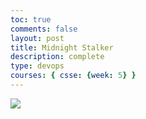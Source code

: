 ```yaml
---
toc: true
comments: false
layout: post
title: Midnight Stalker 
description: complete
type: devops
courses: { csse: {week: 5} }
---
```

<html lang="en">
<head>
    <meta charset="UTF-8">
    <meta http-equiv="X-UA-Compatible" content="IE=edge">
    <meta name="viewport" content="width=device-width, initial-scale=1.0">
    <title>Midnight Stalker</title>
</head>
<body>
    <div>
        <canvas id="spriteContainer">
            <img id="ninjaSprite" src="{{site.baseurl}}/images/midnightStalker.png">
        </canvas>
    </div>
    <script src="{{site.baseurl}}/assets/BoxGame/js/2023-09-10-MidnightStalker.js"></script>
    <script>
        window.addEventListener('load', function () {
            const canvas = document.getElementById('spriteContainer');
            const ctx = canvas.getContext('2d');
            const SPRITE_WIDTH = 30;
            const SPRITE_HEIGHT = 30;
            const SCALE_FACTOR = 3;
            const FRAME_LIMIT = 5;
            const DESIRED_FRAME_RATE = 8;
            const FRAME_INTERVAL = 1000 / DESIRED_FRAME_RATE;
            const BOMB_RADIUS = 5;
            const BOMB_SPEED = 20;
            const BOMB_DISTANCE = 200;
            const BOMB_THROW_INTERVAL = 5000; // 5 seconds
            canvas.width = SPRITE_WIDTH * SCALE_FACTOR * 8;
            canvas.height = SPRITE_HEIGHT * SCALE_FACTOR;
            class Ninja {
                constructor() {
                    this.image = document.getElementById("ninjaSprite");
                    this.spriteWidth = SPRITE_WIDTH;
                    this.spriteHeight = SPRITE_HEIGHT;
                    this.width = this.spriteWidth;
                    this.height = this.spriteHeight;
                    this.x = 0;
                    this.y = 0;
                    this.scale = SCALE_FACTOR;
                    this.minFrame = 0;
                    this.maxFrame = FRAME_LIMIT;
                    this.frameX = 0;
                    this.frameY = 2;
                    this.velocityX = 6;
                    this.animationCounter = 0;
                    this.animationLimit = 2; // Change this to control the number of times each animation should run
                }
                draw(context) {
                    context.drawImage(
                        this.image,
                        this.frameX * this.spriteWidth,
                        this.frameY * this.spriteHeight,
                        this.spriteWidth,
                        this.spriteHeight,
                        this.x,
                        this.y,
                        this.width * this.scale,
                        this.height * this.scale
                    );
                }
                update() {
                    if (this.frameX < this.maxFrame) {
                        this.frameX++;
                    } else {
                        this.frameX = 0;
                        this.animationCounter++;
                        if (this.animationCounter >= this.animationLimit) {
                            this.animationCounter = 0;
                            switch (this.frameY) {
                                case 2:
                                    this.frameY = 5; // Switch to Sword Fighting
                                    break;
                                case 5:
                                    this.frameY = 6; // Switch to Sword Strikes
                                    break;
                                case 6:
                                    this.frameY = 2; // Switch back to Jumping
                                    break;
                            }
                        }
                    }
                    this.x += this.velocityX;
                    if (this.x > canvas.width) {
                        this.x = -this.width * this.scale;
                    }
                }
            }
            class Bomb {
                constructor(x, y) {
                    this.x = x;
                    this.y = y;
                    this.radius = BOMB_RADIUS;
                    this.speed = BOMB_SPEED;
                    this.distanceTravelled = 0;
                    this.color = 'black';
                }
                draw(context) {
                    context.beginPath();
                    context.arc(this.x, this.y, this.radius, 0, 2 * Math.PI);
                    context.fillStyle = this.color;
                    context.fill();
                    context.closePath();
                }
                update() {
                    this.x += this.speed;
                    this.distanceTravelled += this.speed;
                    if (this.distanceTravelled >= BOMB_DISTANCE) {
                        bombs.splice(bombs.indexOf(this), 1);
                    } else if (this.distanceTravelled >= 180) {
                        this.color = 'orange';
                        this.radius = BOMB_RADIUS * 2.5;
                    }
                }
            }
            const ninja = new Ninja();
            const bombs = [];
            function throwBomb() {
                const bomb = new Bomb(ninja.x + ninja.width * ninja.scale, ninja.y + ninja.height * ninja.scale / 2);
                bombs.push(bomb);
            }
            function automaticBombThrow() {
                throwBomb(); // Throw a bomb initially
                setInterval(throwBomb, BOMB_THROW_INTERVAL);
            }
            automaticBombThrow(); // Start the automatic bomb throwing
            let lastTimestamp = 0;
            function animate(timestamp) {
                const deltaTime = timestamp - lastTimestamp;
                if (deltaTime >= FRAME_INTERVAL) {
                    ctx.clearRect(0, 0, canvas.width, canvas.height);
                    ninja.draw(ctx);
                    ninja.update();
                    bombs.forEach(bomb => {
                        bomb.draw(ctx);
                        bomb.update();
                    });
                    lastTimestamp = timestamp;
                }
                requestAnimationFrame(animate);
            }
            animate();
        });
    </script>
</body>
</html>